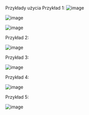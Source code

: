 Przykłady użycia
Przykład 1:
![image](https://github.com/user-attachments/assets/30e4a030-e8b7-496a-a67e-4cf341fe77c1)

![image](https://github.com/user-attachments/assets/b9b124f8-b0b1-4311-ac8e-11d42d987071)

![image](https://github.com/user-attachments/assets/cc9c740e-9984-48fc-b3cb-7be25545676c)


Przykład 2:

![image](https://github.com/user-attachments/assets/3f174f39-d792-4905-a722-8103247ac09c)

Przykład 3:

![image](https://github.com/user-attachments/assets/fdf1728f-bd94-48c6-b941-6b1c3034e8cb)

Przykład 4:

![image](https://github.com/user-attachments/assets/78564146-e4ba-4a13-8f36-bb6ba1524578)

Przykład 5:

![image](https://github.com/user-attachments/assets/e2ce10be-3b6b-4b14-b48f-8efc7343e47a)


